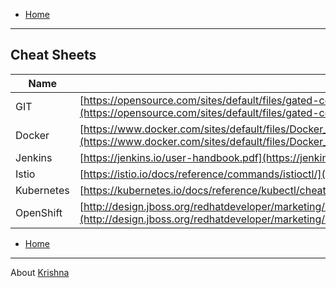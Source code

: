 
- [Home](README.md)
***

## Cheat Sheets

| Name | URL  |
| ------------- |-------------|
| GIT | [https://opensource.com/sites/default/files/gated-content/cheat_sheet_git_final.pdf](https://opensource.com/sites/default/files/gated-content/cheat_sheet_git_final.pdf) |
| Docker | [https://www.docker.com/sites/default/files/Docker_CheatSheet_08.09.2016_0.pdf](https://www.docker.com/sites/default/files/Docker_CheatSheet_08.09.2016_0.pdf) |
| Jenkins | [https://jenkins.io/user-handbook.pdf](https://jenkins.io/user-handbook.pdf) |
| Istio | [https://istio.io/docs/reference/commands/istioctl/](https://istio.io/docs/reference/commands/istioctl/) |
| Kubernetes | [https://kubernetes.io/docs/reference/kubectl/cheatsheet/](https://kubernetes.io/docs/reference/kubectl/cheatsheet/) |
| OpenShift | [http://design.jboss.org/redhatdeveloper/marketing/openshift_cheatsheet/cheatsheet/images/openshift_cheat_sheet_r3v1.pdf](http://design.jboss.org/redhatdeveloper/marketing/openshift_cheatsheet/cheatsheet/images/openshift_cheat_sheet_r3v1.pdf) | 



- [Home](README.md)
***



About [Krishna](https://www.linkedin.com/in/krishnamanchikalapudi/)
